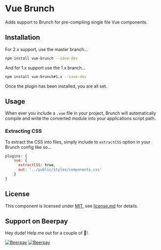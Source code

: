 # Vue Brunch

Adds support to Brunch for pre-compiling single file Vue components.

## Installation

For 2.x support, use the master branch...

```bash
npm install vue-brunch --save-dev
```

And for 1.x support use the 1.x branch...

```bash
npm install vue-brunch#1.x --save-dev
```

Once the plugin has been installed, you are all set.

## Usage

When ever you include a `.vue` file in your project, Brunch will automatically compile
and write the converted module into your applications script path.

### Extracting CSS

To extract the CSS into files, simply include to `extractCSS` option in your Brunch config like so...

```javascript
plugins: {
    vue: {
      extractCSS: true,
      out: '../public/styles/components.css'
    }
}
```

## License

This component is licensed under [MIT](), see [license.md](license.md) for details.

## Support on Beerpay
Hey dude! Help me out for a couple of :beers:!

[![Beerpay](https://beerpay.io/nblackburn/vue-brunch/badge.svg?style=beer-square)](https://beerpay.io/nblackburn/vue-brunch)  [![Beerpay](https://beerpay.io/nblackburn/vue-brunch/make-wish.svg?style=flat-square)](https://beerpay.io/nblackburn/vue-brunch?focus=wish)
